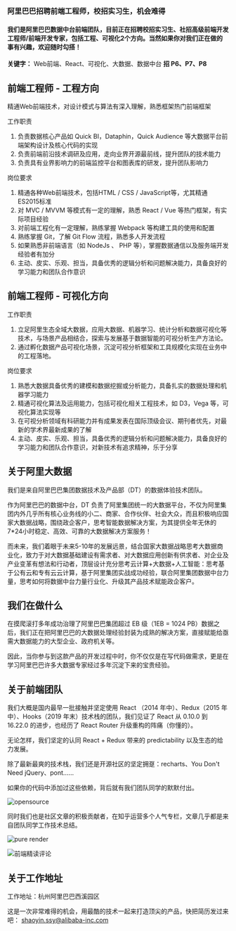 ### 阿里巴巴招聘前端工程师，校招实习生，机会难得

#### 我们是阿里巴巴数据中台前端团队，目前正在招聘校招实习生、社招高级前端开发工程师/前端开发专家，包括工程、可视化2个方向。当然如果你对我们正在做的事有兴趣，欢迎随时勾搭！

**关键字：** Web前端、React、可视化、大数据、数据中台
**招 P6、P7、P8**


## 前端工程师 - 工程方向
精通Web前端技术，对设计模式与算法有深入理解，熟悉框架热门前端框架

工作职责
1. 负责数据核心产品如 Quick BI，Dataphin，Quick Audience 等大数据平台前端架构设计及核心代码的实现
2. 负责前端前沿技术调研及应用，走向业界开源最前线，提升团队的技术能力
3. 负责具有业界影响力的前端监控平台和图表库的研发，提升团队影响力

岗位要求
1. 精通各种Web前端技术，包括HTML / CSS / JavaScript等，尤其精通ES2015标准
2. 对 MVC / MVVM 等模式有一定的理解，熟悉 React / Vue 等热门框架，有实际项目经验
3. 对前端工程化有一定理解，熟练掌握 Webpack 等构建工具的使用和配置 
4. 熟练掌握 Git，了解 Git Flow 流程，熟悉多人开发流程
5. 如果熟悉非前端语言（如 NodeJs 、 PHP 等），掌握数据通信以及服务端开发经验者有加分
6. 主动、皮实、乐观、担当，具备优秀的逻辑分析和问题解决能力，具备良好的学习能力和团队合作意识

## 前端工程师 - 可视化方向
工作职责
1. 立足阿里生态全域大数据，应用大数据、机器学习、统计分析和数据可视化等技术，与场景产品相结合，探索与发展基于数据智能的可视分析生产方法论。
2. 通过孵化数据产品可视化场景，沉淀可视分析框架和工具规模化实现在业务中的工程落地。

岗位要求
1. 熟悉大数据具备优秀的建模和数据挖掘或分析能力，具备扎实的数据处理和机器学习能力
2. 精通可视化算法及运用能力，包括可视化相关工程技术，如 D3，Vega 等，可视化算法实现等
3. 在可视分析领域有科研能力并有成果发表在国际顶级会议、期刊者优先，对最新的学术界最新成果的了解
4. 主动、皮实、乐观、担当，具备优秀的逻辑分析和问题解决能力，具备良好的学习能力和团队合作意识，对新技术有追求精神，乐于分享

## 关于阿里大数据

我们是来自阿里巴巴集团数据技术及产品部（DT）的数据体验技术团队。

作为阿里巴巴的数据中台，DT 负责了阿里集团统一的大数据平台，不仅为阿里集团内外几乎所有核心业务线的小二、商家、合作伙伴、社会大众，而且积极响应国家大数据战略，围绕政企客户，思考智能数据解决方案，为其提供全年无休的7*24小时稳定、高效、可靠的大数据解决方案服务！

而未来，我们着眼于未来5-10年的发展远景，结合国家大数据战略思考大数据商业化，致力于对大数据基础建设有需求者、对大数据应用创新有供求者、对企业及产业变革有想法和行动者，顶层设计充分思考云计算+大数据+人工智能：思考基于公有云和专有云云计算，基于阿里集团实战成功经验，联合阿里集团数据中台力量，思考如何将数据中台力量行业化、升级其产品技术赋能政企客户。

## 我们在做什么

在摸爬滚打多年成功治理了阿里巴巴集团超过 EB 级（1EB = 1024 PB）数据之后，我们正在把阿里巴巴的大数据处理经验封装为成熟的解决方案，直接赋能给亟需大数据能力的大型企业、政府机关等。

因此，当你参与到这款产品的开发过程中时，你不仅仅是在写代码做需求，更是在学习阿里巴巴许多大数据专家经过多年沉淀下来的宝贵经验。

## 关于前端团队

我们大概是国内最早一批接触并坚定使用 React （2014 年中）、Redux（2015 年中）、Hooks（2019 年末）技术栈的团队，我们见证了 React 从 0.10.0 到 16.22.0 的进步，也经历了 React Router 升级重构的阵痛（你懂的）。

无论怎样，我们坚定的认同 React + Redux 带来的 predictability 以及生态的给力发展。

除了最新最爽的技术栈，我们还是开源社区的坚定拥趸：recharts、You Don't Need jQuery、pont……

如果你的代码中添加过这些依赖，背后就有我们团队同学的默默付出。

![opensource](https://img.alicdn.com/tfs/TB1Ll8mrhv1gK0jSZFFXXb0sXXa-1670-764.png)


同时我们也是社区文章的积极贡献者，在知乎运营多个人气专栏，文章几乎都是来自团队同学工作技术总结。

![pure render](https://img.alicdn.com/tfs/TB1lJllrkY2gK0jSZFgXXc5OFXa-1396-354.png)

![前端精读评论](https://img.alicdn.com/tfs/TB1V.NmreL2gK0jSZFmXXc7iXXa-1464-304.png)


## 关于工作地址
工作地址：杭州阿里巴巴西溪园区

这是一次非常难得的机会，用最酷的技术一起来打造顶尖的产品，快把简历发过来吧：
shaoyin.ssy@alibaba-inc.com
